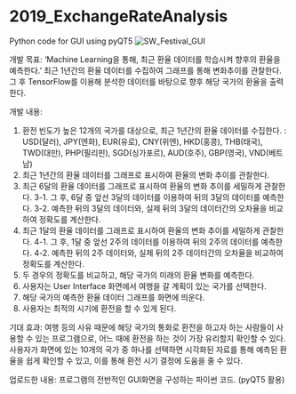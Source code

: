 # 2019_ExchangeRateAnalysis
Python code for GUI using pyQT5
![SW_Festival_GUI](https://user-images.githubusercontent.com/58834907/79588913-930fcc00-810f-11ea-90e8-43ef3113ebeb.PNG)


개발 목표: 
‘Machine Learning을 통해, 최근 환율 데이터를 학습시켜 향후의 환율을 예측한다.’
최근 1년간의 환율 데이터를 수집하여 그래프를 통해 변화추이를 관찰한다. 그 후 TensorFlow를 이용해 분석한 데이터를 바탕으로 향후 해당 국가의 환율을 출력한다.

개발 내용:
1. 환전 빈도가 높은 12개의 국가를 대상으로, 최근 1년간의 환율 데이터를 수집한다.
: USD(달러), JPY(엔화), EUR(유로), CNY(위엔), HKD(홍콩), THB(태국), TWD(대만), PHP(필리핀), SGD(싱가포르), AUD(호주), GBP(영국), VND(베트남)
2. 최근 1년간의 환율 데이터를 그래프로 표시하여 환율의 변화 추이를 관찰한다.
3. 최근 6달의 환율 데이터를 그래프로 표시하여 환율의 변화 추이를 세밀하게 관찰한다.
    3-1. 그 후, 6달 중 앞선 3달의 데이터를 이용하여 뒤의 3달의 데이터를 예측한다.
    3-2. 예측한 뒤의 3달의 데이터와, 실제 뒤의 3달의 데이터간의 오차율을 비교하여 정확도를 계산한다.
4. 최근 1달의 환율 데이터를 그래프로 표시하여 환율의 변화 추이를 세밀하게 관찰한다.
    4-1. 그 후, 1달 중 앞선 2주의 데이터를 이용하여 뒤의 2주의 데이터를 예측한다.
    4-2. 예측한 뒤의 2주 데이터와, 실제 뒤의 2주 데이터간의 오차율을 비교하여 정확도를 계산한다.
5. 두 경우의 정확도를 비교하고, 해당 국가의 미래의 환율 변화를 예측한다.
6. 사용자는 User Interface 화면에서 여행을 갈 계획이 있는 국가를 선택한다.
7. 해당 국가의 예측한 환율 데이터 그래프를 화면에 띄운다.
8. 사용자는 최적의 시기에 환전을 할 수 있게 된다.

기대 효과:
여행 등의 사유 때문에 해당 국가의 통화로 환전을 하고자 하는 사람들이 사용할 수 있는 프로그램으로, 어느 때에 환전을 하는 것이 가장 유리할지 확인할 수 있다. 
사용자가 화면에 있는 10개의 국가 중 하나를 선택하면 시각화된 자료를 통해 예측된 환율을 쉽게 확인할 수 있고, 이를 통해 환전 시기 결정에 도움을 줄 수 있다.

업로드한 내용:
프로그램의 전반적인 GUI화면을 구성하는 파이썬 코드. (pyQT5 활용)
